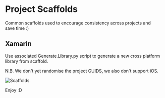 # Project Scaffolds
Common scaffolds used to encourage consistency across projects and save time :)

## Xamarin ##

Use associated Generate.Library.py script to generate a new cross platform library from scaffold.


N.B. We don't yet randomise the project GUIDS, we also don't support iOS.




![](https://upload.wikimedia.org/wikipedia/commons/7/76/Kohlenstoffnanoroehre_Animation.gif "Scaffolds")

Enjoy :D
